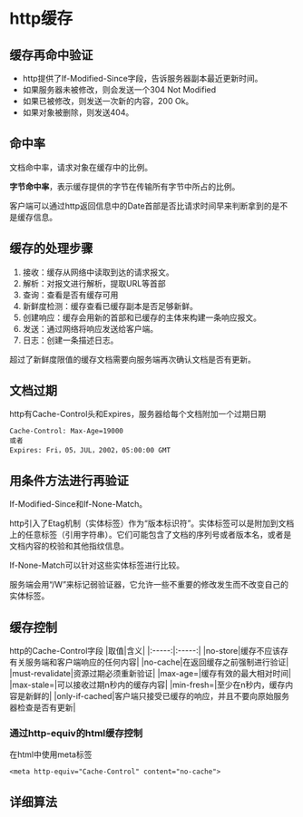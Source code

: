 # http缓存

## 缓存再命中验证
- http提供了If-Modified-Since字段，告诉服务器副本最近更新时间。
- 如果服务器未被修改，则会发送一个304 Not Modified
- 如果已被修改，则发送一次新的内容，200 Ok。
- 如果对象被删除，则发送404。

## 命中率
文档命中率，请求对象在缓存中的比例。

**字节命中率**，表示缓存提供的字节在传输所有字节中所占的比例。

客户端可以通过http返回信息中的Date首部是否比请求时间早来判断拿到的是不是缓存信息。

##  缓存的处理步骤
1. 接收：缓存从网络中读取到达的请求报文。
2. 解析：对报文进行解析，提取URL等首部
3. 查询：查看是否有缓存可用
4. 新鲜度检测：缓存查看已缓存副本是否足够新鲜。
5. 创建响应：缓存会用新的首部和已缓存的主体来构建一条响应报文。
6. 发送：通过网络将响应发送给客户端。
7. 日志：创建一条描述日志。

超过了新鲜度限值的缓存文档需要向服务端再次确认文档是否有更新。

## 文档过期
http有Cache-Control头和Expires，服务器给每个文档附加一个过期日期
```
Cache-Control: Max-Age=19000
或者
Expires: Fri，05，JUL，2002，05:00:00 GMT
```

## 用条件方法进行再验证
If-Modified-Since和If-None-Match。

http引入了Etag机制（实体标签）作为“版本标识符”。实体标签可以是附加到文档上的任意标签（引用字符串）。它们可能包含了文档的序列号或者版本名，或者是文档内容的校验和其他指纹信息。

If-None-Match可以针对这些实体标签进行比较。

服务端会用“/W”来标记弱验证器，它允许一些不重要的修改发生而不改变自己的实体标签。

## 缓存控制
http的Cache-Control字段
|取值|含义|
|:-----:|:-----:|
|no-store|缓存不应该存有关服务端和客户端响应的任何内容|
|no-cache|在返回缓存之前强制进行验证|
|must-revalidate|资源过期必须重新验证|
|max-age=<seconds>|缓存有效的最大相对时间|
|max-stale=<seconds>|可以接收过期n秒内的缓存内容|
|min-fresh=<seconds>|至少在n秒内，缓存内容是新鲜的|
|only-if-cached|客户端只接受已缓存的响应，并且不要向原始服务器检查是否有更新|

### 通过http-equiv的html缓存控制
在html中使用meta标签
```
<meta http-equiv="Cache-Control" content="no-cache">
```

## 详细算法
